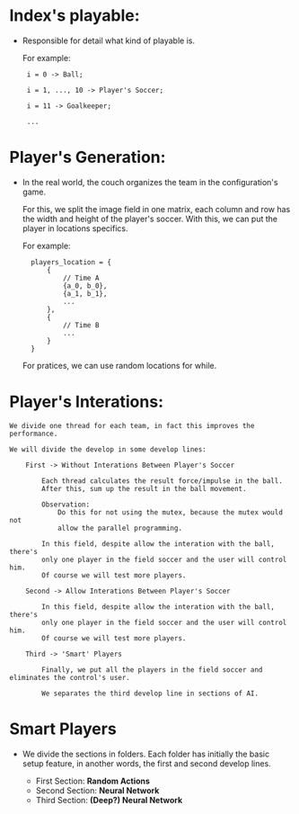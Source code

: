 # Index's playable:
* Responsible for detail what kind of playable is.

 
    For example:

       i = 0 -> Ball;
 
       i = 1, ..., 10 -> Player's Soccer;

       i = 11 -> Goalkeeper;

       ...

# Player's Generation:

* In the real world, the couch organizes the team in the configuration's game.


    For this, we split the image field in one matrix, each column and row has the width
    and height of the player's soccer. With this, we can put the player in locations specifics.

    For example:
        
        players_location = {
            {
                // Time A
                {a_0, b_0}, 
                {a_1, b_1},
                ...
            },
            {
                // Time B
                ...
            }
        }
    
    For pratices, we can use random locations for while.
	
# Player's Interations:
	We divide one thread for each team, in fact this improves the performance.
	
	We will divide the develop in some develop lines:
	
		First -> Without Interations Between Player's Soccer
		
			Each thread calculates the result force/impulse in the ball.
			After this, sum up the result in the ball movement.
			
			Observation:
				Do this for not using the mutex, because the mutex would not
				allow the parallel programming.
			
			In this field, despite allow the interation with the ball, there's
			only one player in the field soccer and the user will control him.
            Of course we will test more players.
			
		Second -> Allow Interations Between Player's Soccer
		
			In this field, despite allow the interation with the ball, there's
			only one player in the field soccer and the user will control him.
            Of course we will test more players.
		
		Third -> 'Smart' Players

            Finally, we put all the players in the field soccer and eliminates the control's user.
            
            We separates the third develop line in sections of AI.

# Smart Players

* We divide the sections in folders. Each folder has initially the basic setup feature,
in another words, the first and second develop lines.

  * First Section: **Random Actions**
  * Second Section: **Neural Network**
  * Third Section: **(Deep?) Neural Network**
			
		
			
	
	
	
	
	
	
	

